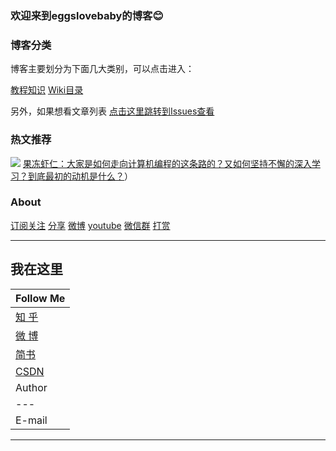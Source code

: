 ### 欢迎来到eggslovebaby的博客:blush:

### 博客分类
博客主要划分为下面几大类别，可以点击进入：

[教程知识](https://github.com/rcxd01/rcxd01.github.io/projects/1)
[Wiki目录](https://github.com/rcxd01/blog/wiki/%E7%9B%AE%E5%BD%95)

另外，如果想看文章列表
[点击这里跳转到Issues查看](https://github.com/rcxd01/rcxd01.github.io/issues)

### 热文推荐

![](https://pic4.zhimg.com/80/v2-ccb132273a6e6f8aa70545939c51bc38_hd.jpg)
[果冻虾仁：大家是如何走向计算机编程的这条路的？又如何坚持不懈的深入学习？到底最初的动机是什么？](https://www.zhihu.com/question/60865334/answer/182169005)）

### About
[订阅关注](https://imququ.com/rss.html)
[分享](https://github.com/rcxd01/rcxd01.github.io/projects/1)
[微博](http://weibo.com/jerryqu)
[youtube](https://github.com/rcxd01/rcxd01.github.io/projects/1)
[微信群](https://github.com/rcxd01/rcxd01.github.io/projects/1)
[打赏](https://github.com/rcxd01/rcxd01.github.io/projects/1)


*******************

## 我在这里

|Follow Me|
|---|
|[知 乎][zhihu]
|[微 博][weibo]
|[简书][jianshu]
|[CSDN][csdn]
|Author|Adam|
|---|---
|E-mail|1799525952@qq.com

*******************
[csdn]:http://blog.csdn.net/guodongxiaren
[zhihu]:https://www.zhihu.com/people/JellyWong
[weibo]:http://weibo.com/linpiaochen
[jianshu]:http://www.jianshu.com/u/0c852dd5e473
